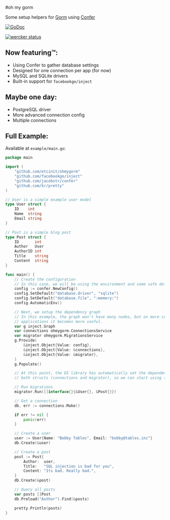 #oh my gorm

Some setup helpers for [Gorm](https://github.com/jinzhu/gorm) using [Confer](https://github.com/jacobstr/confer)

[![GoDoc](https://godoc.org/github.com/etcinit/ohmygorm?status.svg)](https://godoc.org/github.com/etcinit/ohmygorm)

[![wercker status](https://app.wercker.com/status/f6e8411f910bebbf61daec4e5234db19/m "wercker status")](https://app.wercker.com/project/bykey/f6e8411f910bebbf61daec4e5234db19)

## Now featuring™:

- Using Confer to gather database settings
- Designed for one connection per app (for now)
- MySQL and SQLite drivers
- Built-in support for `facebookgo/inject`

## Maybe one day:

- PostgreSQL driver
- More advanced connection config
- Multiple connections

## Full Example:

Available at `example/main.go`:

```go
package main

import (
	"github.com/etcinit/ohmygorm"
	"github.com/facebookgo/inject"
	"github.com/jacobstr/confer"
	"github.com/kr/pretty"
)

// User is a simple example user model
type User struct {
	ID    int
	Name  string
	Email string
}

// Post is a simple blog post
type Post struct {
	ID       int
	Author   User
	AuthorID int
	Title    string
	Content  string
}

func main() {
	// Create the configuration
	// In this case, we will be using the environment and some safe defaults
	config := confer.NewConfig()
	config.SetDefault("database.driver", "sqlite")
	config.SetDefault("database.file", ":memory:")
	config.AutomaticEnv()

	// Next, we setup the dependency graph
	// In this example, the graph won't have many nodes, but on more complex
	// applications it becomes more useful.
	var g inject.Graph
	var connections ohmygorm.ConnectionsService
	var migrator ohmygorm.MigrationsService
	g.Provide(
		&inject.Object{Value: config},
		&inject.Object{Value: &connections},
		&inject.Object{Value: &migrator},
	)
	g.Populate()

	// At this point, the DI library has automatically set the dependencies of
	// both structs (connections and migrator), so we can start using them!

	// Run migrations
	migrator.Run([]interface{}{&User{}, &Post{}})

	// Get a connection
	db, err := connections.Make()

	if err != nil {
		panic(err)
	}

	// Create a user
	user := User{Name: "Bobby Tables", Email: "bobby@tables.inc"}
	db.Create(&user)

	// Create a post
	post := Post{
		Author:  user,
		Title:   "SQL injection is bad for you",
		Content: "Its bad. Really bad.",
	}
	db.Create(&post)

	// Query all posts
	var posts []Post
	db.Preload("Author").Find(&posts)

	pretty.Println(posts)
}
```
